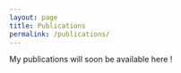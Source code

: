 ```yaml
---
layout: page
title: Publications
permalink: /publications/
---
```


My publications will soon be available here !
